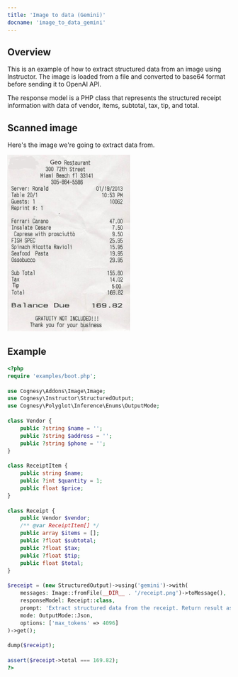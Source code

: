 ```yaml
---
title: 'Image to data (Gemini)'
docname: 'image_to_data_gemini'
---
```


## Overview

This is an example of how to extract structured data from an image using
Instructor. The image is loaded from a file and converted to base64 format
before sending it to OpenAI API.

The response model is a PHP class that represents the structured receipt
information with data of vendor, items, subtotal, tax, tip, and total.


## Scanned image

Here's the image we're going to extract data from.

![Receipt](../../../images/receipt.png)


## Example

```php
<?php
require 'examples/boot.php';

use Cognesy\Addons\Image\Image;
use Cognesy\Instructor\StructuredOutput;
use Cognesy\Polyglot\Inference\Enums\OutputMode;

class Vendor {
    public ?string $name = '';
    public ?string $address = '';
    public ?string $phone = '';
}

class ReceiptItem {
    public string $name;
    public ?int $quantity = 1;
    public float $price;
}

class Receipt {
    public Vendor $vendor;
    /** @var ReceiptItem[] */
    public array $items = [];
    public ?float $subtotal;
    public ?float $tax;
    public ?float $tip;
    public float $total;
}

$receipt = (new StructuredOutput)->using('gemini')->with(
    messages: Image::fromFile(__DIR__ . '/receipt.png')->toMessage(),
    responseModel: Receipt::class,
    prompt: 'Extract structured data from the receipt. Return result as JSON following this schema: <|json_schema|>',
    mode: OutputMode::Json,
    options: ['max_tokens' => 4096]
)->get();

dump($receipt);

assert($receipt->total === 169.82);
?>
```
